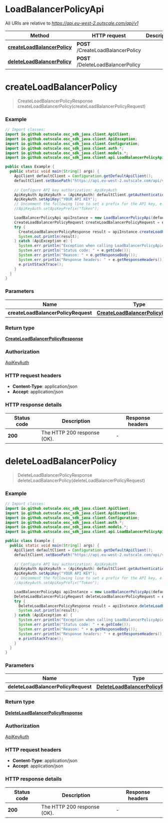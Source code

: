 # LoadBalancerPolicyApi

All URIs are relative to *https://api.eu-west-2.outscale.com/api/v1*

| Method | HTTP request | Description |
|------------- | ------------- | -------------|
| [**createLoadBalancerPolicy**](LoadBalancerPolicyApi.md#createLoadBalancerPolicy) | **POST** /CreateLoadBalancerPolicy |  |
| [**deleteLoadBalancerPolicy**](LoadBalancerPolicyApi.md#deleteLoadBalancerPolicy) | **POST** /DeleteLoadBalancerPolicy |  |


<a name="createLoadBalancerPolicy"></a>
# **createLoadBalancerPolicy**
> CreateLoadBalancerPolicyResponse createLoadBalancerPolicy(createLoadBalancerPolicyRequest)



### Example
```java
// Import classes:
import io.github.outscale.osc_sdk_java.client.ApiClient;
import io.github.outscale.osc_sdk_java.client.ApiException;
import io.github.outscale.osc_sdk_java.client.Configuration;
import io.github.outscale.osc_sdk_java.client.auth.*;
import io.github.outscale.osc_sdk_java.client.models.*;
import io.github.outscale.osc_sdk_java.client.api.LoadBalancerPolicyApi;

public class Example {
  public static void main(String[] args) {
    ApiClient defaultClient = Configuration.getDefaultApiClient();
    defaultClient.setBasePath("https://api.eu-west-2.outscale.com/api/v1");
    
    // Configure API key authorization: ApiKeyAuth
    ApiKeyAuth ApiKeyAuth = (ApiKeyAuth) defaultClient.getAuthentication("ApiKeyAuth");
    ApiKeyAuth.setApiKey("YOUR API KEY");
    // Uncomment the following line to set a prefix for the API key, e.g. "Token" (defaults to null)
    //ApiKeyAuth.setApiKeyPrefix("Token");

    LoadBalancerPolicyApi apiInstance = new LoadBalancerPolicyApi(defaultClient);
    CreateLoadBalancerPolicyRequest createLoadBalancerPolicyRequest = new CreateLoadBalancerPolicyRequest(); // CreateLoadBalancerPolicyRequest | 
    try {
      CreateLoadBalancerPolicyResponse result = apiInstance.createLoadBalancerPolicy(createLoadBalancerPolicyRequest);
      System.out.println(result);
    } catch (ApiException e) {
      System.err.println("Exception when calling LoadBalancerPolicyApi#createLoadBalancerPolicy");
      System.err.println("Status code: " + e.getCode());
      System.err.println("Reason: " + e.getResponseBody());
      System.err.println("Response headers: " + e.getResponseHeaders());
      e.printStackTrace();
    }
  }
}
```

### Parameters

| Name | Type | Description  | Notes |
|------------- | ------------- | ------------- | -------------|
| **createLoadBalancerPolicyRequest** | [**CreateLoadBalancerPolicyRequest**](CreateLoadBalancerPolicyRequest.md)|  | [optional] |

### Return type

[**CreateLoadBalancerPolicyResponse**](CreateLoadBalancerPolicyResponse.md)

### Authorization

[ApiKeyAuth](../README.md#ApiKeyAuth)

### HTTP request headers

 - **Content-Type**: application/json
 - **Accept**: application/json

### HTTP response details
| Status code | Description | Response headers |
|-------------|-------------|------------------|
| **200** | The HTTP 200 response (OK). |  -  |

<a name="deleteLoadBalancerPolicy"></a>
# **deleteLoadBalancerPolicy**
> DeleteLoadBalancerPolicyResponse deleteLoadBalancerPolicy(deleteLoadBalancerPolicyRequest)



### Example
```java
// Import classes:
import io.github.outscale.osc_sdk_java.client.ApiClient;
import io.github.outscale.osc_sdk_java.client.ApiException;
import io.github.outscale.osc_sdk_java.client.Configuration;
import io.github.outscale.osc_sdk_java.client.auth.*;
import io.github.outscale.osc_sdk_java.client.models.*;
import io.github.outscale.osc_sdk_java.client.api.LoadBalancerPolicyApi;

public class Example {
  public static void main(String[] args) {
    ApiClient defaultClient = Configuration.getDefaultApiClient();
    defaultClient.setBasePath("https://api.eu-west-2.outscale.com/api/v1");
    
    // Configure API key authorization: ApiKeyAuth
    ApiKeyAuth ApiKeyAuth = (ApiKeyAuth) defaultClient.getAuthentication("ApiKeyAuth");
    ApiKeyAuth.setApiKey("YOUR API KEY");
    // Uncomment the following line to set a prefix for the API key, e.g. "Token" (defaults to null)
    //ApiKeyAuth.setApiKeyPrefix("Token");

    LoadBalancerPolicyApi apiInstance = new LoadBalancerPolicyApi(defaultClient);
    DeleteLoadBalancerPolicyRequest deleteLoadBalancerPolicyRequest = new DeleteLoadBalancerPolicyRequest(); // DeleteLoadBalancerPolicyRequest | 
    try {
      DeleteLoadBalancerPolicyResponse result = apiInstance.deleteLoadBalancerPolicy(deleteLoadBalancerPolicyRequest);
      System.out.println(result);
    } catch (ApiException e) {
      System.err.println("Exception when calling LoadBalancerPolicyApi#deleteLoadBalancerPolicy");
      System.err.println("Status code: " + e.getCode());
      System.err.println("Reason: " + e.getResponseBody());
      System.err.println("Response headers: " + e.getResponseHeaders());
      e.printStackTrace();
    }
  }
}
```

### Parameters

| Name | Type | Description  | Notes |
|------------- | ------------- | ------------- | -------------|
| **deleteLoadBalancerPolicyRequest** | [**DeleteLoadBalancerPolicyRequest**](DeleteLoadBalancerPolicyRequest.md)|  | [optional] |

### Return type

[**DeleteLoadBalancerPolicyResponse**](DeleteLoadBalancerPolicyResponse.md)

### Authorization

[ApiKeyAuth](../README.md#ApiKeyAuth)

### HTTP request headers

 - **Content-Type**: application/json
 - **Accept**: application/json

### HTTP response details
| Status code | Description | Response headers |
|-------------|-------------|------------------|
| **200** | The HTTP 200 response (OK). |  -  |

